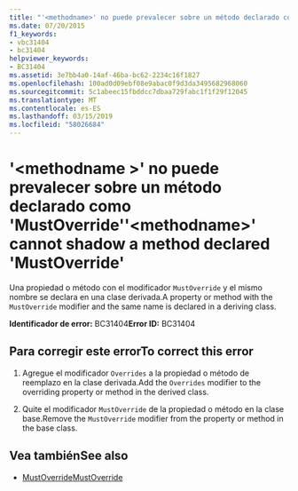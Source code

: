 ```yaml
---
title: "'<methodname>' no puede prevalecer sobre un método declarado como 'MustOverride'"
ms.date: 07/20/2015
f1_keywords:
- vbc31404
- bc31404
helpviewer_keywords:
- BC31404
ms.assetid: 3e7bb4a0-14af-46ba-bc62-2234c16f1827
ms.openlocfilehash: 100ad0d09ebf08e9abac0f9d3da3495682968060
ms.sourcegitcommit: 5c1abeec15fbddcc7dbaa729fabc1f1f29f12045
ms.translationtype: MT
ms.contentlocale: es-ES
ms.lasthandoff: 03/15/2019
ms.locfileid: "58026684"
---
```

# <a name="methodname-cannot-shadow-a-method-declared-mustoverride"></a><span data-ttu-id="d04e4-102">'\<methodname >' no puede prevalecer sobre un método declarado como 'MustOverride'</span><span class="sxs-lookup"><span data-stu-id="d04e4-102">'\<methodname>' cannot shadow a method declared 'MustOverride'</span></span>
<span data-ttu-id="d04e4-103">Una propiedad o método con el modificador `MustOverride` y el mismo nombre se declara en una clase derivada.</span><span class="sxs-lookup"><span data-stu-id="d04e4-103">A property or method with the `MustOverride` modifier and the same name is declared in a deriving class.</span></span>  
  
 <span data-ttu-id="d04e4-104">**Identificador de error:** BC31404</span><span class="sxs-lookup"><span data-stu-id="d04e4-104">**Error ID:** BC31404</span></span>  
  
## <a name="to-correct-this-error"></a><span data-ttu-id="d04e4-105">Para corregir este error</span><span class="sxs-lookup"><span data-stu-id="d04e4-105">To correct this error</span></span>  
  
1.  <span data-ttu-id="d04e4-106">Agregue el modificador `Overrides` a la propiedad o método de reemplazo en la clase derivada.</span><span class="sxs-lookup"><span data-stu-id="d04e4-106">Add the `Overrides` modifier to the overriding property or method in the derived class.</span></span>  
  
2.  <span data-ttu-id="d04e4-107">Quite el modificador `MustOverride` de la propiedad o método en la clase base.</span><span class="sxs-lookup"><span data-stu-id="d04e4-107">Remove the `MustOverride` modifier from the property or method in the base class.</span></span>  
  
## <a name="see-also"></a><span data-ttu-id="d04e4-108">Vea también</span><span class="sxs-lookup"><span data-stu-id="d04e4-108">See also</span></span>

- [<span data-ttu-id="d04e4-109">MustOverride</span><span class="sxs-lookup"><span data-stu-id="d04e4-109">MustOverride</span></span>](../../visual-basic/language-reference/modifiers/mustoverride.md)
